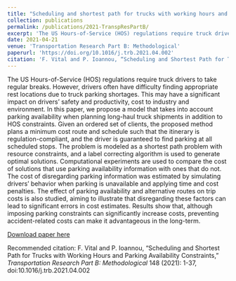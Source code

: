 ```yaml
---
title: "Scheduling and shortest path for trucks with working hours and parking availability constraints"
collection: publications
permalink: /publications/2021-TranspResPartB/
excerpt: 'The US Hours-of-Service (HOS) regulations require truck drivers to take regular breaks. However, drivers often have difficulty finding appropriate rest locations due to truck parking shortages. This may have a significant impact on drivers’ safety and productivity, cost to industry and environment. In this paper, we propose a model that takes into account parking availability when planning long-haul truck shipments in addition to HOS constraints. Given an ordered set of clients, the proposed method plans a minimum cost route and schedule such that the itinerary is regulation-compliant, and the driver is guaranteed to find parking at all scheduled stops. The problem is modeled as a shortest path problem with resource constraints, and a label correcting algorithm is used to generate optimal solutions. Computational experiments are used to compare the cost of solutions that use parking availability information with ones that do not. The cost of disregarding parking information was estimated by simulating drivers’ behavior when parking is unavailable and applying time and cost penalties. The effect of parking availability and alternative routes on trip costs is also studied, aiming to illustrate that disregarding these factors can lead to significant errors in cost estimates. Results show that, although imposing parking constraints can significantly increase costs, preventing accident-related costs can make it advantageous in the long-term.'
date: 2021-04-21
venue: 'Transportation Research Part B: Methodological'
paperurl: 'https://doi.org/10.1016/j.trb.2021.04.002'
citation: 'F. Vital and P. Ioannou, “Scheduling and Shortest Path for Trucks with Working Hours and Parking Availability Constraints,” <i>Transportation Research Part B: Methodological</i> 148 (2021): 1-37, doi:10.1016/j.trb.2021.04.002'
---
```

The US Hours-of-Service (HOS) regulations require truck drivers to take regular breaks. However, drivers often have difficulty finding appropriate rest locations due to truck parking shortages. This may have a significant impact on drivers’ safety and productivity, cost to industry and environment. In this paper, we propose a model that takes into account parking availability when planning long-haul truck shipments in addition to HOS constraints. Given an ordered set of clients, the proposed method plans a minimum cost route and schedule such that the itinerary is regulation-compliant, and the driver is guaranteed to find parking at all scheduled stops. The problem is modeled as a shortest path problem with resource constraints, and a label correcting algorithm is used to generate optimal solutions. Computational experiments are used to compare the cost of solutions that use parking availability information with ones that do not. The cost of disregarding parking information was estimated by simulating drivers’ behavior when parking is unavailable and applying time and cost penalties. The effect of parking availability and alternative routes on trip costs is also studied, aiming to illustrate that disregarding these factors can lead to significant errors in cost estimates. Results show that, although imposing parking constraints can significantly increase costs, preventing accident-related costs can make it advantageous in the long-term.

[Download paper here](https://doi.org/10.1016/j.trb.2021.04.002)

Recommended citation: F. Vital and P. Ioannou, “Scheduling and Shortest Path for Trucks with Working Hours and Parking Availability Constraints,” <i>Transportation Research Part B: Methodological</i> 148 (2021): 1-37, doi:10.1016/j.trb.2021.04.002